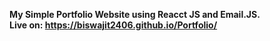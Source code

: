 **My Simple Portfolio Website using Reacct JS and Email.JS.**<br>
**Live on:  https://biswajit2406.github.io/Portfolio/**

